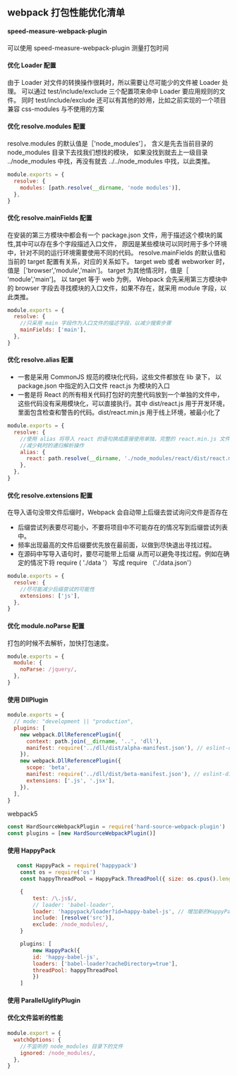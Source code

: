 ## webpack 打包性能优化清单

#### speed-measure-webpack-plugin

可以使用 speed-measure-webpack-plugin 测量打包时间

#### 优化 Loader 配置

由于 Loader 对文件的转换操作很耗时，所以需要让尽可能少的文件被 Loader 处理。
可以通过 test/include/exclude 三个配置项来命中 Loader 要应用规则的文件。
同时 test/include/exclude 还可以有其他的妙用，比如之前实现的一个项目兼容
css-modules 与不使用的方案

#### 优化 resolve.modules 配置

resolve.modules 的默认值是［'node_modules'］，
含义是先去当前目录的 node_modules 目录下去找我们想找的模块，
如果没找到就去上一级目录 ../node_modules 中找，再没有就去 ../../node_modules 中找，以此类推。

```js
module.exports = {
  resolve: {
    modules: [path.resolve(__dirname, 'node modules')],
  },
}
```

#### 优化 resolve.mainFields 配置

在安装的第三方模块中都会有一个 package.json 文件，用于描述这个模块的属性,其中可以存在多个字段描述入口文件，
原因是某些模块可以同时用于多个环境中，针对不同的运行环境需要使用不同的代码。
resolve.mainFields 的默认值和当前的 target 配置有关系，对应的关系如下。
target web 或者 webworker 时，值是［'browser','module','main']。
target 为其他情况时，值是［ 'module','main']。
以 target 等于 web 为例， Webpack 会先采用第三方模块中的 browser 字段去寻找模块的入口文件，如果不存在，就采用 module 字段，以此类推。

```js
module.exports = {
  resolve: {
    //只采用 main 字段作为入口文件的描述字段，以减少搜索步骤
    mainFields: ['main'],
  },
}
```

#### 优化 resolve.alias 配置

- 一套是采用 CommonJS 规范的模块化代码，这些文件都放在 lib 录下，
  以 package.json 中指定的入口文件 react.js 为模块的入口
- 一套是将 React 的所有相关代码打包好的完整代码放到一个单独的文件中，
  这些代码没有采用模块化，可以直接执行。其中 dist/react.js 用于开发环境，
  里面包含检查和警告的代码。dist/react.min.js 用于线上环境，被最小化了

```js
module.exports = {
  resolve: {
    //使用 alias 将导入 react 的语句换成直接使用单独、完整的 react.min.js 文件，
    //减少耗时的递归解析操作
    alias: {
      react: path.resolve(__dirname, './node_modules/react/dist/react.min.js'),
    },
  },
}
```

#### 优化 resolve.extensions 配置

在导入语句没带文件后缀时，Webpack 会自动带上后缀去尝试询问文件是否存在

- 后缀尝试列表要尽可能小，不要将项目中不可能存在的情况写到后缀尝试列表中。
- 频率出现最高的文件后缀要优先放在最前面，以做到尽快退出寻找过程。
- 在源码中写导入语句时，要尽可能带上后缀 从而可以避免寻找过程。例如在确定的情况下将 require ( './data '） 写成 require （'./data.json'）

```js
module.exports = {
  resolve: {
    //尽可能减少后缀尝试的可能性
    extensions: ['js'],
  },
}
```

#### 优化 module.noParse 配置

打包的时候不去解析，加快打包速度。

```js
module.exports = {
  module: {
    noParse: /jquery/,
  },
}
```

#### 使用 DllPlugin

```js
module.exports = {
  // mode: "development || "production",
  plugins: [
    new webpack.DllReferencePlugin({
      context: path.join(__dirname, '..', 'dll'),
      manifest: require('../dll/dist/alpha-manifest.json'), // eslint-disable-line
    }),
    new webpack.DllReferencePlugin({
      scope: 'beta',
      manifest: require('../dll/dist/beta-manifest.json'), // eslint-disable-line
      extensions: ['.js', '.jsx'],
    }),
  ],
}
```

webpack5

```js
const HardSourceWebpackPlugin = require('hard-source-webpack-plugin')
const plugins = [new HardSourceWebpackPlugin()]
```

#### 使用 HappyPack

```js
   const HappyPack = require('happypack')
    const os = require('os')
    const happyThreadPool = HappyPack.ThreadPool({ size: os.cpus().length })

    {
        test: /\.js$/,
        // loader: 'babel-loader',
        loader: 'happypack/loader?id=happy-babel-js', // 增加新的HappyPack构建loader
        include: [resolve('src')],
        exclude: /node_modules/,
    }

    plugins: [
        new HappyPack({
        id: 'happy-babel-js',
        loaders: ['babel-loader?cacheDirectory=true'],
        threadPool: happyThreadPool
        })
    ]
```

#### 使用 ParallelUglifyPlugin

#### 优化文件监听的性能

```js
module.export = {
  watchOptions: {
    //不监听的 node_modules 目录下的文件
    ignored: /node_modules/,
  },
}
```
